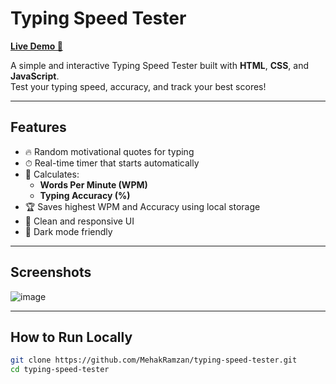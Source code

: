 # Typing Speed Tester

[**Live Demo 🚀**](https://mehakramzan.github.io/typing-speed-tester/)

A simple and interactive Typing Speed Tester built with **HTML**, **CSS**, and **JavaScript**.  
Test your typing speed, accuracy, and track your best scores!

---

## Features

- 🔥 Random motivational quotes for typing
- ⏱ Real-time timer that starts automatically
- 🧮 Calculates:
  - **Words Per Minute (WPM)**
  - **Typing Accuracy (%)**
- 🏆 Saves highest WPM and Accuracy using local storage
- 🎯 Clean and responsive UI
- 🌙 Dark mode friendly

---

## Screenshots
![image](https://github.com/user-attachments/assets/a0d86717-1b70-4559-9d4f-4febbee06c7c)





---

## How to Run Locally

```bash
git clone https://github.com/MehakRamzan/typing-speed-tester.git
cd typing-speed-tester
